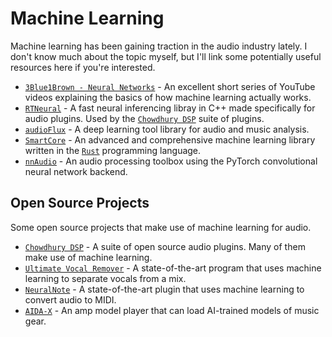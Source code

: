 # Machine Learning
Machine learning has been gaining traction in the audio industry lately. I don't know much about the topic myself, but I'll link some potentially useful resources here if you're interested.

- [`3Blue1Brown - Neural Networks`] - An excellent short series of YouTube videos explaining the basics of how machine learning actually works.
- [`RTNeural`] - A fast neural inferencing libray in C++ made specifically for audio plugins. Used by the [`Chowdhury DSP`] suite of plugins.
- [`audioFlux`] -  A deep learning tool library for audio and music analysis.
- [`SmartCore`] - An advanced and comprehensive machine learning library written in the [`Rust`] programming language.
- [`nnAudio`] - An audio processing toolbox using the PyTorch convolutional neural network backend.

## Open Source Projects
Some open source projects that make use of machine learning for audio.

- [`Chowdhury DSP`] - A suite of open source audio plugins. Many of them make use of machine learning.
- [`Ultimate Vocal Remover`] - A state-of-the-art program that uses machine learning to separate vocals from a mix.
- [`NeuralNote`] - A state-of-the-art plugin that uses machine learning to convert audio to MIDI.
- [`AIDA-X`] - An amp model player that can load AI-trained models of music gear.

[`3Blue1Brown - Neural Networks`]: https://youtube.com/playlist?list=PLZHQObOWTQDNU6R1_67000Dx_ZCJB-3pi
[`RTNeural`]: https://github.com/jatinchowdhury18/RTNeural
[`Chowdhury DSP`]: https://github.com/Chowdhury-DSP
[`audioFlux`]: https://github.com/libAudioFlux/audioFlux
[`SmartCore`]: https://smartcorelib.org/
[`nnAudio`]: https://github.com/KinWaiCheuk/nnAudio
[`Rust`]: https://www.rust-lang.org/
[`Ultimate Vocal Remover`]: https://github.com/Anjok07/ultimatevocalremovergui
[`NeuralNote`]: https://github.com/DamRsn/NeuralNote
[`AIDA-X`]: https://github.com/AidaDSP/AIDA-X
